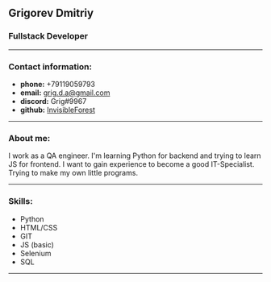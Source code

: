 ## Grigorev Dmitriy
### Fullstack Developer
---
### Contact information:
* **phone:** +79119059793
* **email:** grig.d.a@gmail.com
* **discord:** Grig#9967
* **github:** [InvisibleForest](https://github.com/InvisibleForest)

---

### About me:
I work as a QA engineer. I'm learning Python for backend and trying to learn JS for frontend.
I want to gain experience to become a good IT-Specialist. Trying to make my own little programs.

---

### Skills:
* Python
* HTML/CSS
* GIT
* JS (basic)
* Selenium
* SQL

---
